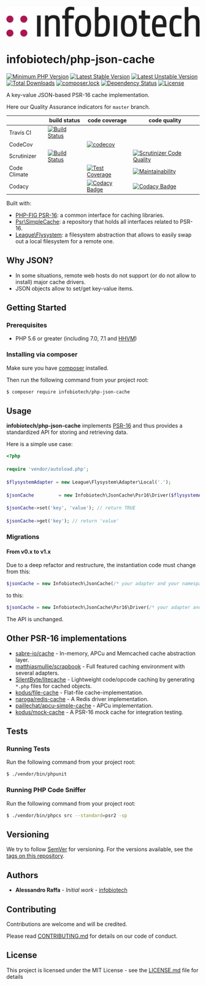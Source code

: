 [!["infobiotech logo"](assets/logo-infobiotech-black-noclaim.png)](http://infobiotech.net?ibtref=github-readme-header)

# infobiotech/php-json-cache

[![Minimum PHP Version](https://img.shields.io/badge/php-%3E%3D%205.6-8892BF.svg?style=flat-square)](https://php.net/)
[![Latest Stable Version](https://poser.pugx.org/infobiotech/php-json-cache/v/stable?format=flat-square)](https://packagist.org/packages/infobiotech/php-json-cache)
[![Latest Unstable Version](https://poser.pugx.org/infobiotech/php-json-cache/v/unstable?format=flat-square)](https://packagist.org/packages/infobiotech/php-json-cache)
[![Total Downloads](https://poser.pugx.org/infobiotech/php-json-cache/downloads?format=flat-square)](https://packagist.org/packages/infobiotech/php-json-cache)
[![composer.lock](https://poser.pugx.org/infobiotech/php-json-cache/composerlock?format=flat-square)](https://packagist.org/packages/infobiotech/php-json-cache)
[![Dependency Status](https://www.versioneye.com/user/projects/5a01c57d0fb24f14d7b411dd/badge.svg?style=flat-square)](https://www.versioneye.com/user/projects/5a01c57d0fb24f14d7b411dd)
[![License](https://poser.pugx.org/infobiotech/php-json-cache/license?format=flat-square)](https://packagist.org/packages/infobiotech/php-json-cache)

A key-value JSON-based PSR-16 cache implementation.

Here our Quality Assurance indicators for `master` branch.

|              | build status | code coverage | code quality |
| ------------ | ------------ | ------------- | ------------ |
| Travis CI    | [![Build Status](https://travis-ci.org/infobiotech/php-json-cache.svg?branch=master&format=flat-square)](https://travis-ci.org/infobiotech/php-json-cache) | | |
| CodeCov      |              | [![codecov](https://codecov.io/gh/infobiotech/php-json-cache/branch/master/graph/badge.svg)](https://codecov.io/gh/infobiotech/php-json-cache) | |
| Scrutinizer  | [![Build Status](https://scrutinizer-ci.com/g/infobiotech/php-json-cache/badges/build.png?b=master)](https://scrutinizer-ci.com/g/infobiotech/php-json-cache/build-status/master) |               | [![Scrutinizer Code Quality](https://scrutinizer-ci.com/g/infobiotech/php-json-cache/badges/quality-score.png?b=master)](https://scrutinizer-ci.com/g/infobiotech/php-json-cache/?branch=master) |
| Code Climate |              | [![Test Coverage](https://api.codeclimate.com/v1/badges/15e7b0aa9a35fe0dfffe/test_coverage)](https://codeclimate.com/github/infobiotech/php-json-cache/test_coverage) | [![Maintainability](https://api.codeclimate.com/v1/badges/15e7b0aa9a35fe0dfffe/maintainability)](https://codeclimate.com/github/infobiotech/php-json-cache/maintainability) |
| Codacy       |              | [![Codacy Badge](https://api.codacy.com/project/badge/Coverage/446dcd15de1647aaa0af4e0ba0d9f021)](https://www.codacy.com/app/alessandroraffa/php-json-cache?utm_source=github.com&amp;utm_medium=referral&amp;utm_content=infobiotech/php-json-cache&amp;utm_campaign=Badge_Coverage) | [![Codacy Badge](https://api.codacy.com/project/badge/Grade/446dcd15de1647aaa0af4e0ba0d9f021)](https://www.codacy.com/app/alessandroraffa/php-json-cache?utm_source=github.com&amp;utm_medium=referral&amp;utm_content=infobiotech/php-json-cache&amp;utm_campaign=Badge_Grade) |

Built with:
* [PHP-FIG PSR-16](http://www.php-fig.org/psr/psr-16/): a common interface for caching libraries.
* [Psr\SimpleCache](https://github.com/php-fig/simple-cache): a repository that holds all interfaces related to PSR-16.
* [League\Flysystem](https://flysystem.thephpleague.com/): a filesystem abstraction that allows to easily swap out a local filesystem for a remote one.

## Why JSON?

* In some situations, remote web hosts do not support (or do not allow to install) major cache drivers.
* JSON objects allow to set/get key-value items.

## Getting Started

### Prerequisites

* PHP 5.6 or greater (including 7.0, 7.1 and [HHVM](https://hhvm.com/))

### Installing via composer

Make sure you have [composer](http://getcomposer.org/) installed.

Then run the following command from your project root:

```sh
$ composer require infobiotech/php-json-cache
```

## Usage

**infobiotech/php-json-cache** implements [PSR-16](http://www.php-fig.org/psr/psr-16/) and thus provides a standardized API for storing and retrieving data.

Here is a simple use case:

```php
<?php

require 'vendor/autoload.php';

$flysystemAdapter = new League\Flysystem\Adapter\Local('.');

$jsonCache         = new Infobiotech\JsonCache\Psr16\Driver($flysystemAdapter, uniqid());

$jsonCache->set('key', 'value'); // return TRUE

$jsonCache->get('key'); // return 'value'
```

### Migrations

#### From v0.x to v1.x

Due to a deep refactor and restructure, the instantiation code must change from this:

```php
$jsonCache = new Infobiotech\JsonCache(/* your adapter and your namespace */);
```

to this:

```php
$jsonCache = new Infobiotech\JsonCache\Psr16\Driver(/* your adapter and your namespace */);
```

The API is unchanged.

## Other PSR-16 implementations

* [sabre-io/cache](https://github.com/sabre-io/cache) - In-memory, APCu and Memcached cache abstraction layer.
* [matthiasmullie/scrapbook](https://github.com/matthiasmullie/scrapbook) - Full featured caching environment with several adapters.
* [SilentByte/litecache](https://github.com/SilentByte/litecache) - Lightweight code/opcode caching by generating `*.php` files for cached objects.
* [kodus/file-cache](https://github.com/kodus/file-cache) - Flat-file cache-implementation.
* [naroga/redis-cache](https://github.com/naroga/redis-cache) - A Redis driver implementation.
* [paillechat/apcu-simple-cache](https://github.com/paillechat/apcu-simple-cache) - APCu implementation.
* [kodus/mock-cache](https://github.com/kodus/mock-cache) - A PSR-16 mock cache for integration testing.

## Tests

### Running Tests

Run the following command from your project root:

```sh
$ ./vendor/bin/phpunit
```

### Running PHP Code Sniffer

Run the following command from your project root:

```sh
$ ./vendor/bin/phpcs src --standard=psr2 -sp
```

## Versioning

We try to follow [SemVer](http://semver.org/) for versioning. For the versions available, see the [tags on this repository](https://github.com/infobiotech/php-json-cache/tags).

## Authors

* **Alessandro Raffa** - *Initial work* - [infobiotech](https://github.com/infobiotech)

## Contributing

Contributions are welcome and will be credited.

Please read [CONTRIBUTING.md](CONTRIBUTING.md) for details on our code of conduct.

## License

This project is licensed under the MIT License - see the [LICENSE.md](LICENSE.md) file for details